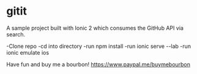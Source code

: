 # gitit
A sample project built with Ionic 2 which consumes the GitHub API via search.

-Clone repo
-cd into directory
-run npm install
-run ionic serve --lab 
-run ionic emulate ios 

Have fun and buy me a bourbon! https://www.paypal.me/buymebourbon

